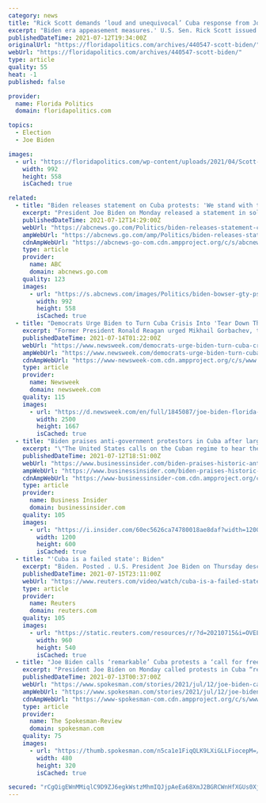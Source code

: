 ```yaml
---
category: news
title: "Rick Scott demands ‘loud and unequivocal’ Cuba response from Joe Biden"
excerpt: "Biden era appeasement measures.' U.S. Sen. Rick Scott issued a statement Monday urging a “loud and unequivocal” stance by the U.S. against the communist regime in Cuba currently “shaking with fear” in the face of unprecedented protests throughout the country."
publishedDateTime: 2021-07-12T19:34:00Z
originalUrl: "https://floridapolitics.com/archives/440547-scott-biden/"
webUrl: "https://floridapolitics.com/archives/440547-scott-biden/"
type: article
quality: 55
heat: -1
published: false

provider:
  name: Florida Politics
  domain: floridapolitics.com

topics:
  - Election
  - Joe Biden

images:
  - url: "https://floridapolitics.com/wp-content/uploads/2021/04/Scott-1.jpg"
    width: 992
    height: 558
    isCached: true

related:
  - title: "Biden releases statement on Cuba protests: 'We stand with the Cuban people'"
    excerpt: "President Joe Biden on Monday released a statement in solidarity with the people of Cuba who marched on the island Sunday to protest leadership amid the pandemic."
    publishedDateTime: 2021-07-12T14:29:00Z
    webUrl: "https://abcnews.go.com/Politics/biden-releases-statement-cuba-protests-stand-cuban-people/story?id=78798057"
    ampWebUrl: "https://abcnews.go.com/amp/Politics/biden-releases-statement-cuba-protests-stand-cuban-people/story?id=78798057"
    cdnAmpWebUrl: "https://abcnews-go-com.cdn.ampproject.org/c/s/abcnews.go.com/amp/Politics/biden-releases-statement-cuba-protests-stand-cuban-people/story?id=78798057"
    type: article
    provider:
      name: ABC
      domain: abcnews.go.com
    quality: 123
    images:
      - url: "https://s.abcnews.com/images/Politics/biden-bowser-gty-ps-210712_1626112643191_hpMain_16x9_992.jpg"
        width: 992
        height: 558
        isCached: true
  - title: "Democrats Urge Biden to Turn Cuba Crisis Into 'Tear Down This Wall' Moment With Miami Trip"
    excerpt: "Former President Ronald Reagan urged Mikhail Gorbachev, then the leader of the Soviet Union, to \"tear down this wall\" in a 1987 speech near the Berlin Wall."
    publishedDateTime: 2021-07-14T01:22:00Z
    webUrl: "https://www.newsweek.com/democrats-urge-biden-turn-cuba-crisis-tear-down-this-wall-moment-miami-trip-1609450"
    ampWebUrl: "https://www.newsweek.com/democrats-urge-biden-turn-cuba-crisis-tear-down-this-wall-moment-miami-trip-1609450?amp=1"
    cdnAmpWebUrl: "https://www-newsweek-com.cdn.ampproject.org/c/s/www.newsweek.com/democrats-urge-biden-turn-cuba-crisis-tear-down-this-wall-moment-miami-trip-1609450?amp=1"
    type: article
    provider:
      name: Newsweek
      domain: newsweek.com
    quality: 115
    images:
      - url: "https://d.newsweek.com/en/full/1845087/joe-biden-florida-democrats-ronald-reagan-cuba.jpg"
        width: 2500
        height: 1667
        isCached: true
  - title: "Biden praises anti-government protestors in Cuba after largest demonstrations against Communist regime in years"
    excerpt: "\"The United States calls on the Cuban regime to hear their people and serve their needs at this vital moment rather than enriching themselves,\" Biden said."
    publishedDateTime: 2021-07-12T18:51:00Z
    webUrl: "https://www.businessinsider.com/biden-praises-historic-anti-government-protests-in-cuba-2021-7"
    ampWebUrl: "https://www.businessinsider.com/biden-praises-historic-anti-government-protests-in-cuba-2021-7?amp"
    cdnAmpWebUrl: "https://www-businessinsider-com.cdn.ampproject.org/c/s/www.businessinsider.com/biden-praises-historic-anti-government-protests-in-cuba-2021-7?amp"
    type: article
    provider:
      name: Business Insider
      domain: businessinsider.com
    quality: 105
    images:
      - url: "https://i.insider.com/60ec5626ca74780018ae8daf?width=1200&format=jpeg"
        width: 1200
        height: 600
        isCached: true
  - title: "'Cuba is a failed state': Biden"
    excerpt: "Biden. Posted . U.S. President Joe Biden on Thursday described Cuba as a \"failed state\" and communism as a \"failed system\" as his administration"
    publishedDateTime: 2021-07-15T23:11:00Z
    webUrl: "https://www.reuters.com/video/watch/cuba-is-a-failed-state-biden-id732973002?chan=6g5ka85"
    type: article
    provider:
      name: Reuters
      domain: reuters.com
    quality: 105
    images:
      - url: "https://static.reuters.com/resources/r/?d=20210715&i=OVELYILSV&r=OVELYILSV&t=2"
        width: 960
        height: 540
        isCached: true
  - title: "Joe Biden calls ‘remarkable’ Cuba protests a ‘call for freedom’"
    excerpt: "President Joe Biden on Monday called protests in Cuba “remarkable\" and a “clarion call for freedom,” praising thousands of Cubans who took the streets to protest food shortages and high prices amid the coronavirus crisis — one of the island's biggest antigovernment demonstrations in recent memory."
    publishedDateTime: 2021-07-13T00:37:00Z
    webUrl: "https://www.spokesman.com/stories/2021/jul/12/joe-biden-calls-remarkable-cuba-protests-a-call-fo/"
    ampWebUrl: "https://www.spokesman.com/stories/2021/jul/12/joe-biden-calls-remarkable-cuba-protests-a-call-fo/?amp-content=amp"
    cdnAmpWebUrl: "https://www-spokesman-com.cdn.ampproject.org/c/s/www.spokesman.com/stories/2021/jul/12/joe-biden-calls-remarkable-cuba-protests-a-call-fo/?amp-content=amp"
    type: article
    provider:
      name: The Spokesman-Review
      domain: spokesman.com
    quality: 75
    images:
      - url: "https://thumb.spokesman.com/n5ca1e1FiqQLK9LXiGLLFiocepM=/480x0/media.spokesman.com/photos/2021/07/12/60ecd29c1662d.hires.jpg"
        width: 480
        height: 320
        isCached: true

secured: "rCgQigEWnMMiqlC9D9ZJ6egkWstzMhmIQJjpAeEa68XmJ2BGRCWnHfXGUs0Xj3djH7ucC7fzspFWtovNKvoLl+Q4irvdq6gRrAqr0Bt1Ac1Flwu1s/Apw8EBLZBJQEW3Fj9NgZg7zsdQxrM4nlbeujB2+fe7xRyaQKwhE5vS+2HtRpv0iUjsqW9JvhAwOTXRV8MMAmIvedrHnGlV94ZHUXDrC91FqhjDpil+vszMURDMK/pwdCQJoDa9VuV74d5wmoNoTDBjdUSkC64JkEQam+Emtk99yNJKUU5w9Pt326lrwnn/P6iNEy/BIhqCO/J+PSksBwYIPMGBED38EUG6wh188MJNQn2qEoX1NdzxoHk=;icwIASzla2Ry/Gt8HZipcA=="
---
```


